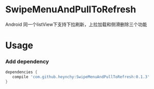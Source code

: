 # SwipeMenuAndPullToRefresh

Android 同一个listView下支持下拉刷新，上拉加载和侧滑删除三个功能

# Usage
###  Add dependency

```groovy
dependencies {
   compile 'com.github.heynchy:SwipeMenuAndPullToRefresh:0.1.3'
}
```
